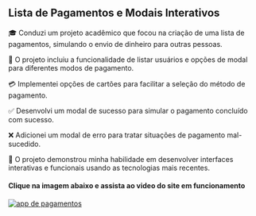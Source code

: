 ## Lista de Pagamentos e Modais Interativos

🎓 Conduzi um projeto acadêmico que focou na criação de uma lista de pagamentos, simulando o envio de dinheiro para outras pessoas.

🔧 O projeto incluiu a funcionalidade de listar usuários e opções de modal para diferentes modos de pagamento.

💳 Implementei opções de cartões para facilitar a seleção do método de pagamento.

✅ Desenvolvi um modal de sucesso para simular o pagamento concluído com sucesso.

❌ Adicionei um modal de erro para tratar situações de pagamento mal-sucedido.

🚀 O projeto demonstrou minha habilidade em desenvolver interfaces interativas e funcionais usando as tecnologias mais recentes.

#### Clique na imagem abaixo e assista ao video do site em funcionamento
[![app de pagamentos](https://user-images.githubusercontent.com/104803568/229573679-01614bd8-e66a-409b-99ae-85ae66dd10a6.png)]([https://youtu.be/F_e37WPQZ78](https://youtu.be/OkdgX6dDp_8))
